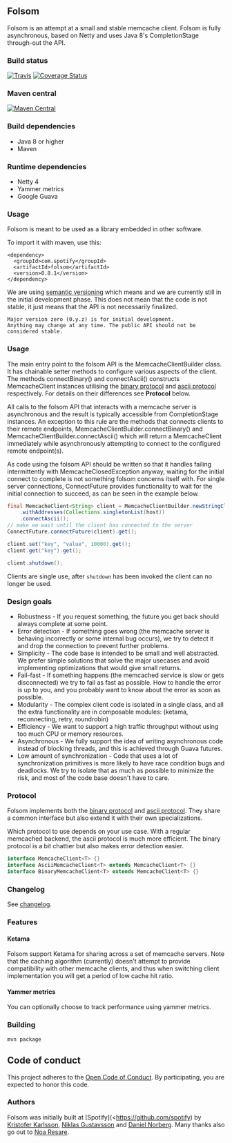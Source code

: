 ## Folsom

Folsom is an attempt at a small and stable memcache client. Folsom is fully
asynchronous, based on Netty and uses Java 8's CompletionStage through-out the
API.

### Build status

[![Travis](https://api.travis-ci.org/spotify/folsom.svg?branch=master)](https://travis-ci.org/spotify/folsom)
[![Coverage Status](http://img.shields.io/coveralls/spotify/folsom/master.svg)](https://coveralls.io/r/spotify/folsom?branch=master)

### Maven central

[![Maven Central](https://maven-badges.herokuapp.com/maven-central/com.spotify/folsom/badge.svg)](https://maven-badges.herokuapp.com/maven-central/com.spotify/folsom)


### Build dependencies

* Java 8 or higher
* Maven

### Runtime dependencies

* Netty 4
* Yammer metrics
* Google Guava

### Usage

Folsom is meant to be used as a library embedded in other software.

To import it with maven, use this:

    <dependency>
      <groupId>com.spotify</groupId>
      <artifactId>folsom</artifactId>
      <version>0.8.1</version>
    </dependency>

We are using [semantic versioning](http://semver.org) which means and we are currently still in
the initial development phase. This does not mean that the code is not stable,
it just means that the API is not necessarily finalized.

    Major version zero (0.y.z) is for initial development.
    Anything may change at any time. The public API should not be considered stable.

### Usage

The main entry point to the folsom API is the MemcacheClientBuilder class. It has
chainable setter methods to configure various aspects of the client. The methods connectBinary()
and connectAscii() constructs MemcacheClient instances utilising the [binary protocol] and
[ascii protocol] respectively. For details on their differences see **Protocol** below.

All calls to the folsom API that interacts with a memcache server is asynchronous and the
result is typically accessible from CompletionStage instances. An exception to this rule
are the methods that connects clients to their remote endpoints,
MemcacheClientBuilder.connectBinary() and MemcacheClientBuilder.connectAscii() which will
return a MemcacheClient immediately while asynchronously attempting to connect to the configured
remote endpoint(s).

As code using the folsom API should be written so that it handles failing intermittently with
MemcacheClosedException anyway, waiting for the initial connect to complete is not something
folsom concerns itself with. For single server connections, ConnectFuture provides functionality
to wait for the initial connection to succeed, as can be seen in the example below.

```Java
final MemcacheClient<String> client = MemcacheClientBuilder.newStringClient()
    .withAddresses(Collections.singletonList(host))
    .connectAscii();
// make we wait until the client has connected to the server
ConnectFuture.connectFuture(client).get();

client.set("key", "value", 10000).get();
client.get("key").get();

client.shutdown();
```

Clients are single use, after `shutdown` has been invoked the client can no
longer be used.

### Design goals

* Robustness - If you request something, the future you get back should always complete at some point.
* Error detection - If something goes wrong (the memcache server is behaving incorrectly or some internal bug occurs),
  we try to detect it and drop the connection to prevent further problems.
* Simplicity - The code base is intended to be small and well abstracted.
  We prefer simple solutions that solve the major usecases and avoid implementing optimizations
  that would give small returns.
* Fail-fast - If something happens (the memcached service is slow or gets disconnected) we try to fail as fast as possible.
  How to handle the error is up to you, and you probably want to know about the error as soon as possible.
* Modularity - The complex client code is isolated in a single class, and all the extra functionality are in composable modules:
  (ketama, reconnecting, retry, roundrobin)
* Efficiency - We want to support a high traffic throughput without using too much CPU or memory resources.
* Asynchronous - We fully support the idea of writing asynchronous code instead of blocking threads, and this is
  achieved through Guava futures.
* Low amount of synchronization - Code that uses a lot of synchronization primitives is more likely to have
  race condition bugs and deadlocks. We try to isolate that as much as possible to minimize the risk,
  and most of the code base doesn't have to care.

### Protocol

Folsom implements both the [binary protocol] and [ascii protocol].
They share a common interface but also extend it with their own specializations.

Which protocol to use depends on your use case. With a regular memcached backend,
the ascii protocol is much more efficient. The binary protocol is a bit chattier
but also makes error detection easier.

```Java
interface MemcacheClient<T> {}
interface AsciiMemcacheClient<T> extends MemcacheClient<T> {}
interface BinaryMemcacheClient<T> extends MemcacheClient<T> {}
```

### Changelog
See [changelog](CHANGELOG.md).

### Features

#### Ketama

Folsom support Ketama for sharing across a set of memcache servers. Note that
the caching algorithm (currently) doesn't attempt to provide compatibility with
other memcache clients, and thus when switching client implementation you will
get a period of low cache hit ratio.

#### Yammer metrics

You can optionally choose to track performance using yammer metrics.

### Building

```
mvn package
```

## Code of conduct
This project adheres to the [Open Code of Conduct][code-of-conduct]. By participating, you are expected to honor this code.

### Authors

Folsom was initially built at [Spotify](<https://github.com/spotify) by
[Kristofer Karlsson](https://github.com/krka), [Niklas Gustavsson](https://github.com/protocol7) and
[Daniel Norberg](https://github.com/danielnorberg).
Many thanks also go out to [Noa Resare](https://github.com/noaresare).

[binary protocol]: https://github.com/memcached/memcached/wiki/BinaryProtocolRevamped
[ascii protocol]: https://github.com/memcached/memcached/blob/master/doc/protocol.txt
[code-of-conduct]: https://github.com/spotify/code-of-conduct/blob/master/code-of-conduct.md
